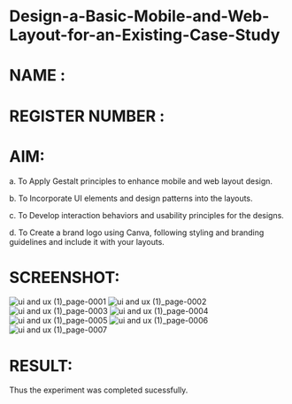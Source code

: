# Design-a-Basic-Mobile-and-Web-Layout-for-an-Existing-Case-Study
# NAME :
# REGISTER NUMBER : 

# AIM:

a. To Apply Gestalt principles to enhance mobile and web layout design.

b. To Incorporate UI elements and design patterns into the layouts.

c. To Develop interaction behaviors and usability principles for the designs.

d. To Create a brand logo using Canva, following styling and branding guidelines and include it with your layouts.

# SCREENSHOT:
![ui and ux  (1)_page-0001](https://github.com/user-attachments/assets/b0d95901-1d71-4284-9839-112d52e59714)
![ui and ux  (1)_page-0002](https://github.com/user-attachments/assets/f24f7dca-ca4e-459d-a7d9-03d36bbb9d2d)
![ui and ux  (1)_page-0003](https://github.com/user-attachments/assets/6e4881e5-4691-405d-9b15-00fdcba9f5bd)
![ui and ux  (1)_page-0004](https://github.com/user-attachments/assets/4dcca681-1aa3-4dc4-ae7a-3746e89e0971)
![ui and ux  (1)_page-0005](https://github.com/user-attachments/assets/a3f8094e-c933-4bc1-afd3-ce9a94af8e3f)
![ui and ux  (1)_page-0006](https://github.com/user-attachments/assets/fdb38e62-0a12-4b9e-aafb-f82f8a39432f)
![ui and ux  (1)_page-0007](https://github.com/user-attachments/assets/9ebdce72-0ebb-43dd-8a84-dbd2efe9fb78)

# RESULT:
Thus the experiment was completed sucessfully.
